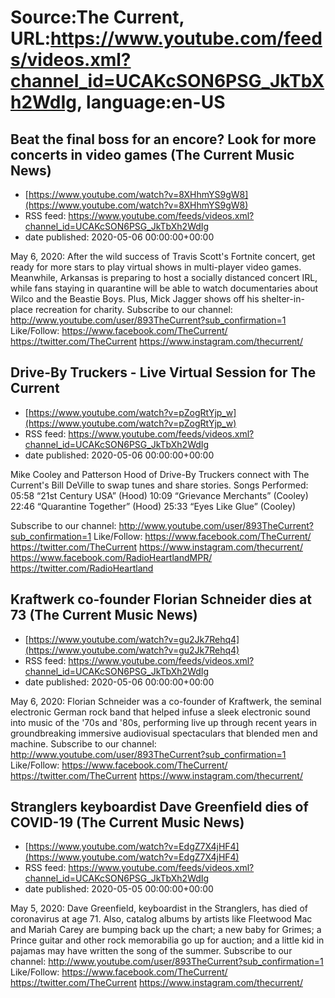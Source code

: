 # Source:The Current, URL:https://www.youtube.com/feeds/videos.xml?channel_id=UCAKcSON6PSG_JkTbXh2WdIg, language:en-US

## Beat the final boss for an encore? Look for more concerts in video games (The Current Music News)
 - [https://www.youtube.com/watch?v=8XHhmYS9gW8](https://www.youtube.com/watch?v=8XHhmYS9gW8)
 - RSS feed: https://www.youtube.com/feeds/videos.xml?channel_id=UCAKcSON6PSG_JkTbXh2WdIg
 - date published: 2020-05-06 00:00:00+00:00

May 6, 2020: After the wild success of Travis Scott's Fortnite concert, get ready for more stars to play virtual shows in multi-player video games. Meanwhile, Arkansas is preparing to host a socially distanced concert IRL, while fans staying in quarantine will be able to watch documentaries about Wilco and the Beastie Boys. Plus, Mick Jagger shows off his shelter-in-place recreation for charity.
Subscribe to our channel:
http://www.youtube.com/user/893TheCurrent?sub_confirmation=1
Like/Follow:
https://www.facebook.com/TheCurrent/
https://twitter.com/TheCurrent
https://www.instagram.com/thecurrent/

## Drive-By Truckers - Live Virtual Session for The Current
 - [https://www.youtube.com/watch?v=pZogRtYjp_w](https://www.youtube.com/watch?v=pZogRtYjp_w)
 - RSS feed: https://www.youtube.com/feeds/videos.xml?channel_id=UCAKcSON6PSG_JkTbXh2WdIg
 - date published: 2020-05-06 00:00:00+00:00

Mike Cooley and Patterson Hood of Drive-By Truckers connect with The Current's Bill DeVille to swap tunes and share stories.
Songs Performed:
05:58 “21st Century USA”  (Hood)
10:09 “Grievance Merchants” (Cooley)
22:46 “Quarantine Together” (Hood)
25:33 “Eyes Like Glue” (Cooley)

Subscribe to our channel:
http://www.youtube.com/user/893TheCurrent?sub_confirmation=1
Like/Follow:
https://www.facebook.com/TheCurrent/
https://twitter.com/TheCurrent
https://www.instagram.com/thecurrent/
https://www.facebook.com/RadioHeartlandMPR/
https://twitter.com/RadioHeartland

## Kraftwerk co-founder Florian Schneider dies at 73 (The Current Music News)
 - [https://www.youtube.com/watch?v=gu2Jk7Rehq4](https://www.youtube.com/watch?v=gu2Jk7Rehq4)
 - RSS feed: https://www.youtube.com/feeds/videos.xml?channel_id=UCAKcSON6PSG_JkTbXh2WdIg
 - date published: 2020-05-06 00:00:00+00:00

May 6, 2020: Florian Schneider was a co-founder of Kraftwerk, the seminal electronic German rock band that helped infuse a sleek electronic sound into music of the '70s and '80s, performing live up through recent years in groundbreaking immersive audiovisual spectaculars that blended men and machine.
Subscribe to our channel:
http://www.youtube.com/user/893TheCurrent?sub_confirmation=1
Like/Follow:
https://www.facebook.com/TheCurrent/
https://twitter.com/TheCurrent
https://www.instagram.com/thecurrent/

## Stranglers keyboardist Dave Greenfield dies of COVID-19 (The Current Music News)
 - [https://www.youtube.com/watch?v=EdgZ7X4jHF4](https://www.youtube.com/watch?v=EdgZ7X4jHF4)
 - RSS feed: https://www.youtube.com/feeds/videos.xml?channel_id=UCAKcSON6PSG_JkTbXh2WdIg
 - date published: 2020-05-05 00:00:00+00:00

May 5, 2020: Dave Greenfield, keyboardist in the Stranglers, has died of coronavirus at age 71. Also, catalog albums by artists like Fleetwood Mac and Mariah Carey are bumping back up the chart; a new baby for Grimes; a Prince guitar and other rock memorabilia go up for auction; and a little kid in pajamas may have written the song of the summer.
Subscribe to our channel:
http://www.youtube.com/user/893TheCurrent?sub_confirmation=1
Like/Follow:
https://www.facebook.com/TheCurrent/
https://twitter.com/TheCurrent
https://www.instagram.com/thecurrent/

